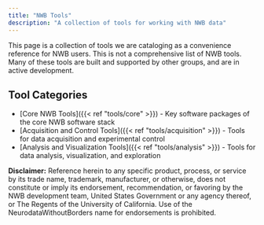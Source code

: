 ```yaml
---
title: "NWB Tools"
description: "A collection of tools for working with NWB data"
---
```


This page is a collection of tools we are cataloging as a convenience reference for NWB users. This is not a comprehensive list of NWB tools. Many of these tools are built and supported by other groups, and are in active development.

## Tool Categories

- [Core NWB Tools]({{< ref "tools/core" >}}) - Key software packages of the core NWB software stack
- [Acquisition and Control Tools]({{< ref "tools/acquisition" >}}) - Tools for data acquisition and experimental control
- [Analysis and Visualization Tools]({{< ref "tools/analysis" >}}) - Tools for data analysis, visualization, and exploration

**Disclaimer:** Reference herein to any specific product, process, or service by its trade name, trademark, manufacturer, or otherwise, does not constitute or imply its endorsement, recommendation, or favoring by the NWB development team, United States Government or any agency thereof, or The Regents of the University of California. Use of the NeurodataWithoutBorders name for endorsements is prohibited.
